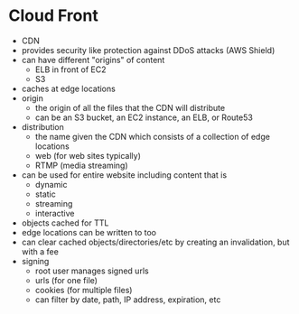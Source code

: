 # Cloud Front

- CDN
- provides security like protection against DDoS attacks (AWS Shield)
- can have different "origins" of content
  - ELB in front of EC2
  - S3
- caches at edge locations
- origin
  - the origin of all the files that the CDN will distribute
  - can be an S3 bucket, an EC2 instance, an ELB, or Route53
- distribution
  - the name given the CDN which consists of a collection of edge locations
  - web (for web sites typically)
  - RTMP (media streaming)
- can be used for entire website including content that is
  - dynamic
  - static
  - streaming
  - interactive
- objects cached for TTL
- edge locations can be written to too
- can clear cached objects/directories/etc by creating an invalidation, but with a fee
- signing
  - root user manages signed urls
  - urls (for one file)
  - cookies (for multiple files)
  - can filter by date, path, IP address, expiration, etc